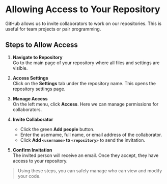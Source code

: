 # Allowing Access to Your Repository

GitHub allows us to invite collaborators to work on our repositories. This is useful for team projects or pair programming.

## Steps to Allow Access

1. **Navigate to Repository**  
   Go to the main page of your repository where all files and settings are visible.

2. **Access Settings**  
   Click on the **Settings** tab under the repository name. This opens the repository settings page.

3. **Manage Access**  
   On the left menu, click **Access**. Here we can manage permissions for collaborators.

4. **Invite Collaborator**  
   - Click the green **Add people** button.  
   - Enter the username, full name, or email address of the collaborator.  
   - Click **Add `<username>` to `<repository>`** to send the invitation.

5. **Confirm Invitation**  
   The invited person will receive an email. Once they accept, they have access to your repository.

> Using these steps, you can safely manage who can view and modify your code.